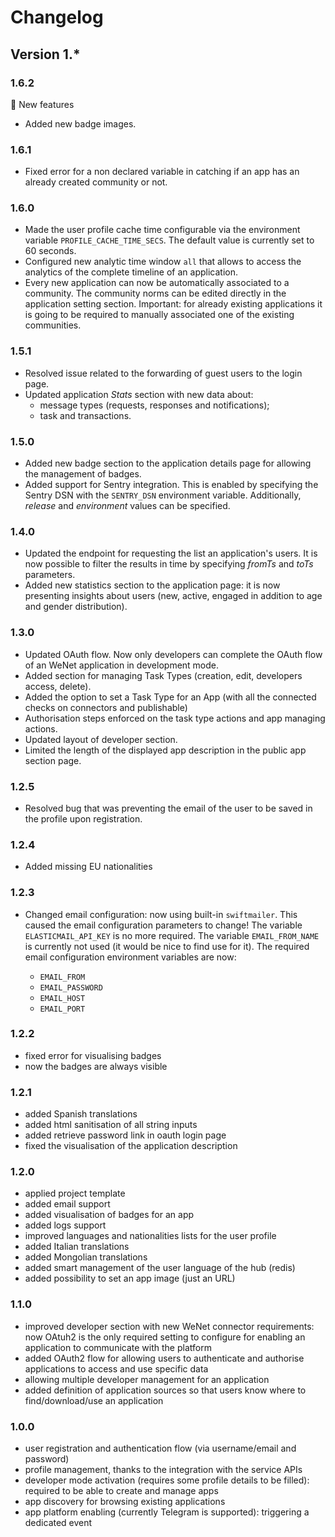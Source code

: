 # Changelog

## Version 1.*

### 1.6.2

:rocket: New features

* Added new badge images.

### 1.6.1

* Fixed error for a non declared variable in catching if an app has an already created community or not.

### 1.6.0

* Made the user profile cache time configurable via the environment variable `PROFILE_CACHE_TIME_SECS`. The default value is currently set to 60 seconds.
* Configured new analytic time window `all` that allows to access the analytics of the complete timeline of an application.
* Every new application can now be automatically associated to a community. The community norms can be edited directly in the application setting section. Important: for already existing applications it is going to be required to manually associated one of the existing communities.

### 1.5.1

* Resolved issue related to the forwarding of guest users to the login page.
* Updated application _Stats_ section with new data about:
  * message types (requests, responses and notifications);
  * task and transactions.

### 1.5.0

* Added new badge section to the application details page for allowing the management of badges.
* Added support for Sentry integration. This is enabled by specifying the Sentry DSN with the `SENTRY_DSN` environment variable. Additionally, _release_ and _environment_ values can be specified.

### 1.4.0

* Updated the endpoint for requesting the list an application's users. It is now possible to filter the results in time by specifying _fromTs_ and _toTs_ parameters.
* Added new statistics section to the application page: it is now presenting insights about users (new, active, engaged in addition to age and gender distribution).

### 1.3.0

* Updated OAuth flow. Now only developers can complete the OAuth flow of an WeNet application in development mode.
* Added section for managing Task Types (creation, edit, developers access, delete).
* Added the option to set a Task Type for an App (with all the connected checks on connectors and publishable)
* Authorisation steps enforced on the task type actions and app managing actions.
* Updated layout of developer section.
* Limited the length of the displayed app description in the public app section page.

### 1.2.5

* Resolved bug that was preventing the email of the user to be saved in the profile upon registration.

### 1.2.4

* Added missing EU nationalities

### 1.2.3

* Changed email configuration: now using built-in `swiftmailer`.
This caused the email configuration parameters to change!
The variable `ELASTICMAIL_API_KEY` is no more required.
The variable `EMAIL_FROM_NAME` is currently not used (it would be nice to find use for it).
The required email configuration environment variables are now:

    * `EMAIL_FROM`
    * `EMAIL_PASSWORD`
    * `EMAIL_HOST`
    * `EMAIL_PORT`

### 1.2.2

* fixed error for visualising badges
* now the badges are always visible


### 1.2.1

* added Spanish translations
* added html sanitisation of all string inputs
* added retrieve password link in oauth login page
* fixed the visualisation of the application description

### 1.2.0

* applied project template
* added email support
* added visualisation of badges for an app
* added logs support
* improved languages and nationalities lists for the user profile
* added Italian translations
* added Mongolian translations
* added smart management of the user language of the hub (redis)
* added possibility to set an app image (just an URL)

### 1.1.0

* improved developer section with new WeNet connector requirements: now OAtuh2 is the only required setting to configure for enabling an application to communicate with the platform
* added OAuth2 flow for allowing users to authenticate and authorise applications to access and use specific data
* allowing multiple developer management for an application
* added definition of application sources so that users know where to find/download/use an application

### 1.0.0

* user registration and authentication flow (via username/email and password)
* profile management, thanks to the integration with the service APIs
* developer mode activation (requires some profile details to be filled): required to be able to create and manage apps
* app discovery for browsing existing applications
* app platform enabling (currently Telegram is supported): triggering a dedicated event
